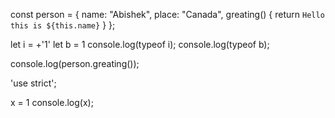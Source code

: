 


const person = {
  name: "Abishek",
  place: "Canada",
  greating() {
    return `Hello this is ${this.name}`
  }
};

let i = +'1'
let b = 1
console.log(typeof i);
console.log(typeof b);


console.log(person.greating());

'use strict';

x = 1
console.log(x);